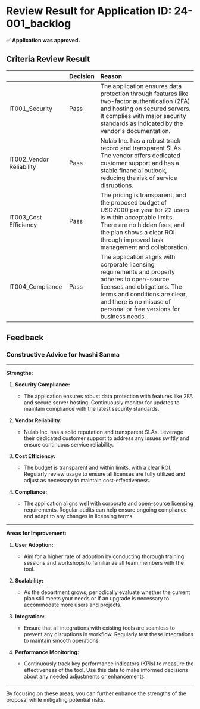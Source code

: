 # Review Result for Application ID: 24-001_backlog

✅ **Application was approved.**

## Criteria Review Result

|                          | Decision   | Reason                                                                                                                                                                                                                                 |
|:-------------------------|:-----------|:---------------------------------------------------------------------------------------------------------------------------------------------------------------------------------------------------------------------------------------|
| IT001_Security           | Pass       | The application ensures data protection through features like two-factor authentication (2FA) and hosting on secured servers. It complies with major security standards as indicated by the vendor's documentation.                    |
| IT002_Vendor Reliability | Pass       | Nulab Inc. has a robust track record and transparent SLAs. The vendor offers dedicated customer support and has a stable financial outlook, reducing the risk of service disruptions.                                                  |
| IT003_Cost Efficiency    | Pass       | The pricing is transparent, and the proposed budget of USD2000 per year for 22 users is within acceptable limits. There are no hidden fees, and the plan shows a clear ROI through improved task management and collaboration.         |
| IT004_Compliance         | Pass       | The application aligns with corporate licensing requirements and properly adheres to open-source licenses and obligations. The terms and conditions are clear, and there is no misuse of personal or free versions for business needs. |```

## Feedback

### Constructive Advice for Iwashi Sanma

---

**Strengths:**

1. **Security Compliance:**
   - The application ensures robust data protection with features like 2FA and secure server hosting. Continuously monitor for updates to maintain compliance with the latest security standards.
   
2. **Vendor Reliability:**
   - Nulab Inc. has a solid reputation and transparent SLAs. Leverage their dedicated customer support to address any issues swiftly and ensure continuous service reliability.

3. **Cost Efficiency:**
   - The budget is transparent and within limits, with a clear ROI. Regularly review usage to ensure all licenses are fully utilized and adjust as necessary to maintain cost-effectiveness.

4. **Compliance:**
   - The application aligns well with corporate and open-source licensing requirements. Regular audits can help ensure ongoing compliance and adapt to any changes in licensing terms.

---

**Areas for Improvement:**

1. **User Adoption:**
   - Aim for a higher rate of adoption by conducting thorough training sessions and workshops to familiarize all team members with the tool.

2. **Scalability:**
   - As the department grows, periodically evaluate whether the current plan still meets your needs or if an upgrade is necessary to accommodate more users and projects.

3. **Integration:**
   - Ensure that all integrations with existing tools are seamless to prevent any disruptions in workflow. Regularly test these integrations to maintain smooth operations.

4. **Performance Monitoring:**
   - Continuously track key performance indicators (KPIs) to measure the effectiveness of the tool. Use this data to make informed decisions about any needed adjustments or enhancements.

---

By focusing on these areas, you can further enhance the strengths of the proposal while mitigating potential risks.
